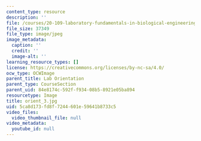 ```yaml
---
content_type: resource
description: ''
file: /courses/20-109-laboratory-fundamentals-in-biological-engineering-spring-2010/5ca8d173fd8f7244601e59641b8733c5_orient_3.jpg
file_size: 37349
file_type: image/jpeg
image_metadata:
  caption: ''
  credit: ''
  image-alt: ''
learning_resource_types: []
license: https://creativecommons.org/licenses/by-nc-sa/4.0/
ocw_type: OCWImage
parent_title: Lab Orientation
parent_type: CourseSection
parent_uid: 84e8174c-592f-f934-08b5-8921e05ba894
resourcetype: Image
title: orient_3.jpg
uid: 5ca8d173-fd8f-7244-601e-59641b8733c5
video_files:
  video_thumbnail_file: null
video_metadata:
  youtube_id: null
---
```

